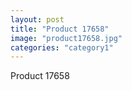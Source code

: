 ```yaml
---
layout: post
title: "Product 17658"
image: "product17658.jpg"
categories: "category1"
---
```

Product 17658
